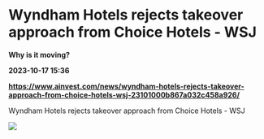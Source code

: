 # Wyndham Hotels rejects takeover approach from Choice Hotels - WSJ
**Why is it moving?**

**2023-10-17 15:36**

**https://www.ainvest.com/news/wyndham-hotels-rejects-takeover-approach-from-choice-hotels-wsj-23101000b867a032c458a926/**

Wyndham Hotels rejects takeover approach from Choice Hotels - WSJ

![](https://u.thsi.cn/outer/https%2Flive.staticflickr.com%2F3543%2F3483986223_435d2994cf_b.jpg)